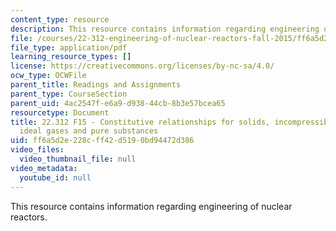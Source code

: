 ```yaml
---
content_type: resource
description: This resource contains information regarding engineering of nuclear reactors.
file: /courses/22-312-engineering-of-nuclear-reactors-fall-2015/ff6a5d2e228cff42d5190bd94472d386_MIT22_312F15_hand_cons.pdf
file_type: application/pdf
learning_resource_types: []
license: https://creativecommons.org/licenses/by-nc-sa/4.0/
ocw_type: OCWFile
parent_title: Readings and Assignments
parent_type: CourseSection
parent_uid: 4ac2547f-e6a9-d938-44cb-8b3e57bcea65
resourcetype: Document
title: 22.312 F15 - Constitutive relationships for solids, incompressible fluids,
  ideal gases and pure substances
uid: ff6a5d2e-228c-ff42-d519-0bd94472d386
video_files:
  video_thumbnail_file: null
video_metadata:
  youtube_id: null
---
```

This resource contains information regarding engineering of nuclear reactors.